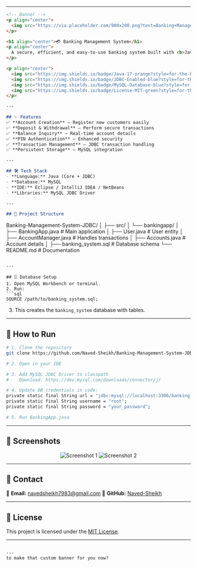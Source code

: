 
---

```md
<!-- Banner -->
<p align="center">
  <img src="https://via.placeholder.com/900x200.png?text=Banking+Management+System+%7C+Java+%2B+JDBC+%2B+MySQL" alt="Banking Management System">
</p>

<h1 align="center">💳 Banking Management System</h1>
<p align="center">
  A secure, efficient, and easy-to-use banking system built with <b>Java</b>, <b>JDBC</b>, and <b>MySQL</b>.
</p>

<p align="center">
  <img src="https://img.shields.io/badge/Java-17-orange?style=for-the-badge&logo=java">
  <img src="https://img.shields.io/badge/JDBC-Enabled-blue?style=for-the-badge&logo=oracle">
  <img src="https://img.shields.io/badge/MySQL-Database-blue?style=for-the-badge&logo=mysql">
  <img src="https://img.shields.io/badge/License-MIT-green?style=for-the-badge">
</p>

---

## ✨ Features
✅ **Account Creation** – Register new customers easily  
✅ **Deposit & Withdrawal** – Perform secure transactions  
✅ **Balance Inquiry** – Real-time account details  
✅ **PIN Authentication** – Enhanced security  
✅ **Transaction Management** – JDBC transaction handling  
✅ **Persistent Storage** – MySQL integration  

---

## 🛠 Tech Stack
- **Language:** Java (Core + JDBC)
- **Database:** MySQL
- **IDE:** Eclipse / IntelliJ IDEA / NetBeans
- **Libraries:** MySQL JDBC Driver

---

## 📂 Project Structure
```

Banking-Management-System-JDBC/
│
├── src/
│   └── bankingapp/
│       ├── BankingApp.java        # Main application
│       ├── User.java              # User entity
│       ├── AccountManager.java    # Handles transactions
│       ├── Accounts.java          # Account details
│
├── banking\_system.sql             # Database schema
└── README.md                      # Documentation

````

---

## 🗄 Database Setup
1. Open MySQL Workbench or terminal.
2. Run:
```sql
SOURCE /path/to/banking_system.sql;
````

3. This creates the `banking_system` database with tables.

---

## 🚀 How to Run

```bash
# 1. Clone the repository
git clone https://github.com/Naved-Sheikh/Banking-Management-System-JDBC.git

# 2. Open in your IDE

# 3. Add MySQL JDBC Driver to classpath
#    Download: https://dev.mysql.com/downloads/connector/j/

# 4. Update DB credentials in code:
private static final String url = "jdbc:mysql://localhost:3306/banking_system";
private static final String username = "root";
private static final String password = "your_password";

# 5. Run BankingApp.java
```

---

## 📸 Screenshots

<p align="center">
  <img src="https://via.placeholder.com/700x400.png?text=Screenshot+1" alt="Screenshot 1">
  <img src="https://via.placeholder.com/700x400.png?text=Screenshot+2" alt="Screenshot 2">
</p>

---

## 📧 Contact

📩 **Email:** [navedsheikh7983@gmail.com](mailto:navedsheikh7983@gmail.com)
🐙 **GitHub:** [Naved-Sheikh](https://github.com/Naved-Sheikh)

---

## 📜 License

This project is licensed under the [MIT License](LICENSE).

---

```

---
to make that custom banner for you now?
```
